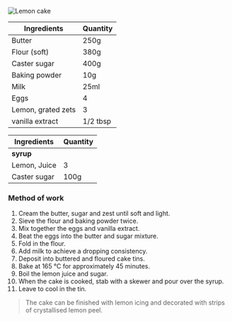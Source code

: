 ![Lemon cake](resource:assets/images/spongeBiscuitsCakes/lemon_cake.png)

|Ingredients|Quantity|
|-----------|--------|
|Butter|250g|
|Flour (soft)|380g|
|Caster sugar|400g|
|Baking powder|10g|
|Milk|25ml|
|Eggs|4|
|Lemon, grated zets|3|
|vanilla extract| 1/2 tbsp|

|Ingredients|Quantity|
|-----------|--------|
|**syrup**||
|Lemon, Juice|3|
|Caster sugar|100g|

### **Method of work**
1. Cream the butter, sugar and zest until soft and light.
2. Sieve the flour and baking powder twice.
3. Mix together the eggs and vanilla extract.
4. Beat the eggs into the butter and sugar mixture.
5. Fold in the flour.
6. Add milk to achieve a dropping consistency.
7. Deposit into buttered and floured cake tins.
8. Bake at 165 °C for approximately 45 minutes.
9. Boil the lemon juice and sugar.
10. When the cake is cooked, stab with a skewer and pour over the syrup.
11. Leave to cool in the tin.

>The cake can be finished with lemon icing and decorated with strips of crystallised lemon peel.
